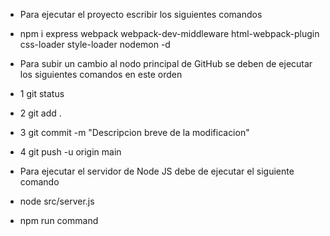- Para ejecutar el proyecto escribir los siguientes comandos
- npm i express webpack webpack-dev-middleware html-webpack-plugin css-loader style-loader nodemon -d


- Para subir un cambio al nodo principal de GitHub se deben de ejecutar los siguientes comandos en este orden

- 1 git status
- 2 git add .
- 3 git commit -m "Descripcion breve de la modificacion"
- 4 git push -u origin main


- Para ejecutar el servidor de Node JS debe de ejecutar el siguiente comando

- node src/server.js
- npm run command